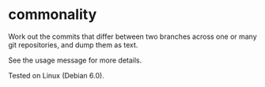 commonality
===========

Work out the commits that differ between two branches across one or
many git repositories, and dump them as text.

See the usage message for more details.

Tested on Linux (Debian 6.0).

